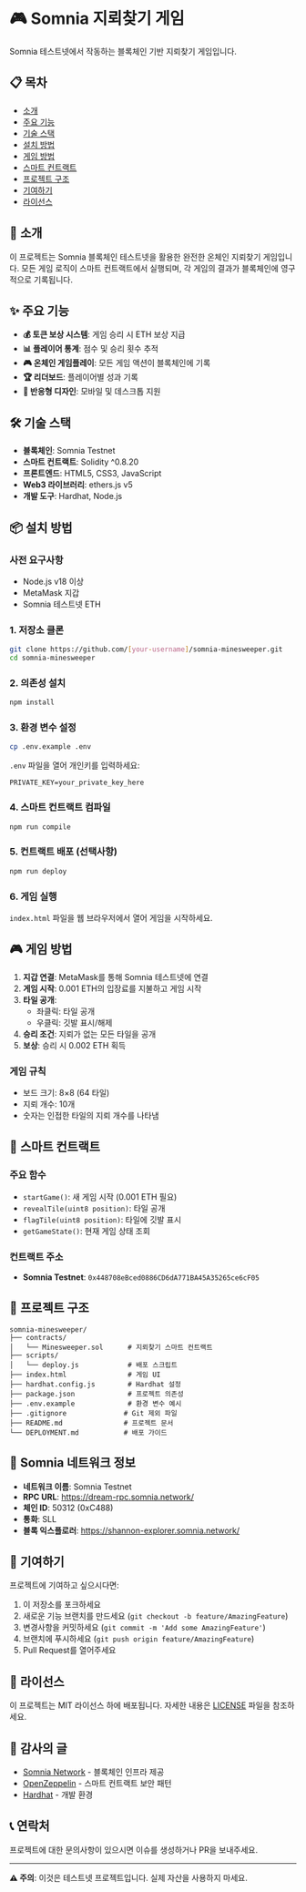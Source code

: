 # 🎮 Somnia 지뢰찾기 게임

Somnia 테스트넷에서 작동하는 블록체인 기반 지뢰찾기 게임입니다.

## 📋 목차
- [소개](#소개)
- [주요 기능](#주요-기능)
- [기술 스택](#기술-스택)
- [설치 방법](#설치-방법)
- [게임 방법](#게임-방법)
- [스마트 컨트랙트](#스마트-컨트랙트)
- [프로젝트 구조](#프로젝트-구조)
- [기여하기](#기여하기)
- [라이선스](#라이선스)

## 🎯 소개

이 프로젝트는 Somnia 블록체인 테스트넷을 활용한 완전한 온체인 지뢰찾기 게임입니다. 모든 게임 로직이 스마트 컨트랙트에서 실행되며, 각 게임의 결과가 블록체인에 영구적으로 기록됩니다.

## ✨ 주요 기능

- **💰 토큰 보상 시스템**: 게임 승리 시 ETH 보상 지급
- **📊 플레이어 통계**: 점수 및 승리 횟수 추적
- **🎮 온체인 게임플레이**: 모든 게임 액션이 블록체인에 기록
- **🏆 리더보드**: 플레이어별 성과 기록
- **📱 반응형 디자인**: 모바일 및 데스크톱 지원

## 🛠 기술 스택

- **블록체인**: Somnia Testnet
- **스마트 컨트랙트**: Solidity ^0.8.20
- **프론트엔드**: HTML5, CSS3, JavaScript
- **Web3 라이브러리**: ethers.js v5
- **개발 도구**: Hardhat, Node.js

## 📦 설치 방법

### 사전 요구사항
- Node.js v18 이상
- MetaMask 지갑
- Somnia 테스트넷 ETH

### 1. 저장소 클론
```bash
git clone https://github.com/[your-username]/somnia-minesweeper.git
cd somnia-minesweeper
```

### 2. 의존성 설치
```bash
npm install
```

### 3. 환경 변수 설정
```bash
cp .env.example .env
```
`.env` 파일을 열어 개인키를 입력하세요:
```
PRIVATE_KEY=your_private_key_here
```

### 4. 스마트 컨트랙트 컴파일
```bash
npm run compile
```

### 5. 컨트랙트 배포 (선택사항)
```bash
npm run deploy
```

### 6. 게임 실행
`index.html` 파일을 웹 브라우저에서 열어 게임을 시작하세요.

## 🎮 게임 방법

1. **지갑 연결**: MetaMask를 통해 Somnia 테스트넷에 연결
2. **게임 시작**: 0.001 ETH의 입장료를 지불하고 게임 시작
3. **타일 공개**: 
   - 좌클릭: 타일 공개
   - 우클릭: 깃발 표시/해제
4. **승리 조건**: 지뢰가 없는 모든 타일을 공개
5. **보상**: 승리 시 0.002 ETH 획득

### 게임 규칙
- 보드 크기: 8×8 (64 타일)
- 지뢰 개수: 10개
- 숫자는 인접한 타일의 지뢰 개수를 나타냄

## 📄 스마트 컨트랙트

### 주요 함수
- `startGame()`: 새 게임 시작 (0.001 ETH 필요)
- `revealTile(uint8 position)`: 타일 공개
- `flagTile(uint8 position)`: 타일에 깃발 표시
- `getGameState()`: 현재 게임 상태 조회

### 컨트랙트 주소
- **Somnia Testnet**: `0x448708eBced0886CD6dA771BA45A35265ce6cF05`

## 📁 프로젝트 구조

```
somnia-minesweeper/
├── contracts/
│   └── Minesweeper.sol      # 지뢰찾기 스마트 컨트랙트
├── scripts/
│   └── deploy.js            # 배포 스크립트
├── index.html               # 게임 UI
├── hardhat.config.js        # Hardhat 설정
├── package.json             # 프로젝트 의존성
├── .env.example             # 환경 변수 예시
├── .gitignore              # Git 제외 파일
├── README.md               # 프로젝트 문서
└── DEPLOYMENT.md           # 배포 가이드
```

## 🔗 Somnia 네트워크 정보

- **네트워크 이름**: Somnia Testnet
- **RPC URL**: https://dream-rpc.somnia.network/
- **체인 ID**: 50312 (0xC488)
- **통화**: SLL
- **블록 익스플로러**: https://shannon-explorer.somnia.network/

## 🤝 기여하기

프로젝트에 기여하고 싶으시다면:

1. 이 저장소를 포크하세요
2. 새로운 기능 브랜치를 만드세요 (`git checkout -b feature/AmazingFeature`)
3. 변경사항을 커밋하세요 (`git commit -m 'Add some AmazingFeature'`)
4. 브랜치에 푸시하세요 (`git push origin feature/AmazingFeature`)
5. Pull Request를 열어주세요

## 📝 라이선스

이 프로젝트는 MIT 라이선스 하에 배포됩니다. 자세한 내용은 [LICENSE](LICENSE) 파일을 참조하세요.

## 🙏 감사의 글

- [Somnia Network](https://somnia.network/) - 블록체인 인프라 제공
- [OpenZeppelin](https://openzeppelin.com/) - 스마트 컨트랙트 보안 패턴
- [Hardhat](https://hardhat.org/) - 개발 환경

## 📞 연락처

프로젝트에 대한 문의사항이 있으시면 이슈를 생성하거나 PR을 보내주세요.

---

**⚠️ 주의**: 이것은 테스트넷 프로젝트입니다. 실제 자산을 사용하지 마세요.